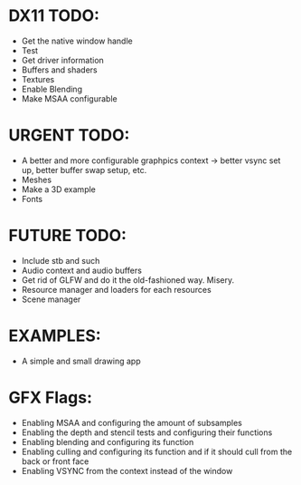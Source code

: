# DX11 TODO: 
- Get the native window handle 
- Test
- Get driver information
- Buffers and shaders 
- Textures 
- Enable Blending 
- Make MSAA configurable

# URGENT TODO: 
- A better and more configurable graphpics context -> better vsync set up, better buffer swap setup, etc.
- Meshes
- Make a 3D example
- Fonts 

# FUTURE TODO: 
- Include stb and such
- Audio context and audio buffers
- Get rid of GLFW and do it the old-fashioned way. Misery.
- Resource manager and loaders for each resources
- Scene manager

# EXAMPLES: 
- A simple and small drawing app

# GFX Flags: 
- Enabling MSAA and configuring the amount of subsamples 
- Enabling the depth and stencil tests and configuring their functions 
- Enabling blending and configuring its function 
- Enabling culling and configuring its function and if it should cull from the back or front face 
- Enabling VSYNC from the context instead of the window